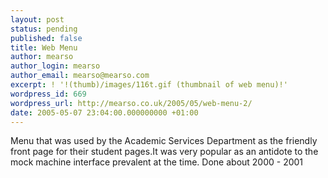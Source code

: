 ```yaml
---
layout: post
status: pending
published: false
title: Web Menu
author: mearso
author_login: mearso
author_email: mearso@mearso.com
excerpt: ! '!(thumb)/images/116t.gif (thumbnail of web menu)!'
wordpress_id: 669
wordpress_url: http://mearso.co.uk/2005/05/web-menu-2/
date: 2005-05-07 23:04:00.000000000 +01:00
---
```

Menu that was used by the Academic Services Department as the friendly front page for their student pages.It was very popular as an antidote to the mock machine interface prevalent at the time. Done about 2000 - 2001


